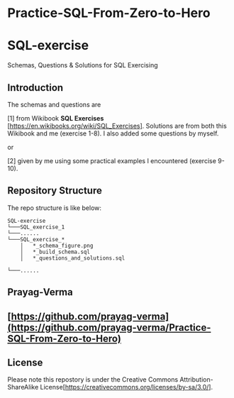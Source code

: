 # Practice-SQL-From-Zero-to-Hero

# SQL-exercise
Schemas, Questions & Solutions for SQL Exercising

## Introduction
The schemas and questions are 

[1] from Wikibook **SQL Exercises** [https://en.wikibooks.org/wiki/SQL_Exercises]. Solutions are from both this Wikibook and me (exercise 1-8). I also added some questions by myself.

or

[2] given by me using some practical examples I encountered (exercise 9-10).

## Repository Structure
The repo structure is like below:
```
SQL-exercise
└───SQL_exercise_1
└───......
└───SQL_exercise_*
    │   *_schema_figure.png
    │   *_build_schema.sql
    │   *_questions_and_solutions.sql

└───......

```

## Prayag-Verma
## [https://github.com/prayag-verma](https://github.com/prayag-verma/Practice-SQL-From-Zero-to-Hero)

## License
Please note this repostory is under the Creative Commons Attribution-ShareAlike License[https://creativecommons.org/licenses/by-sa/3.0/].
